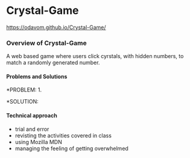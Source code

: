 # Crystal-Game

 https://odavom.github.io/Crystal-Game/
 
### Overview of Crystal-Game
 A web based game where users click cyrstals, with hidden numbers, to match a randomly generated number.  

#### Problems and Solutions
*PROBLEM: 
1. 

*SOLUTION: 

#### Technical approach
* trial and error 
* revisting the activities covered in class
* using Mozilla MDN
* managing the feeling of getting overwhelmed 
